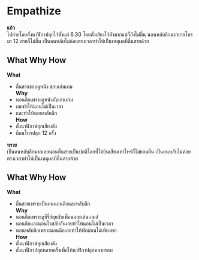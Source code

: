 # Empathize


**แก้ว**<br>
ไปค่ายโดยตั้งนาฬิกาปลุกไว้ตั้งแต่ 6.30 โดยตั้งเสียงไว้ดังมากแต่ก็ยังไม่ตื่น นอนหลับลึกมากยายโทรมา 12 สายก็ไม่ตื่น เป็นคนหลับไม่ค่อยตรงเวลาทำให้เป็นเหตุผลที่ตื่นสายด้วย<br>

## What Why How
**What**<br>
- ตื่นสายชอบดูหนัง ชอบเล่นเกม <br>
**Why**<br>
- นอนดึกเพราะดูหนังกับเล่นเกม <br>
- เลยทำให้นอนไม่เป็นเวลา <br>
- เเละทำให้นอนหลับลึก <br>
**How** <br>
- ตั้งนาฬิกาฟลุกเสียงดัง <br>
- มีคนโทรปลุก 12 ครั้ง <br>


**ทราย**<br>
เป็นคนหลับลึกมากเลยนอนตื่นสายเป็นปกติโดยที่ได้ยินเสียงเท่าไหร่ก็ไม่ยอมตื่น เป็นคนหลับไม่ค่อยตรงเวลาทำให้เป็นเหตุผลที่ตื่นสายด้วย<br>

## What Why How
**What**<br>
- ตื่นสายเพราะเป็นคนนอนดึกและหลับลึก <br>
**Why**<br>
- นอนดึกเพราะดูซีรี่ย์คุยกับเพื่อนและเล่นเกมส์<br>
- นอนดึกและนอนไวสลับกันเลยทำให้นอนไม่เป็นเวลา<br> 
- นอนหลับลึกเพราะนอนดึกเลยทำให้พักผ่อนไม่เพียงพอ<br>
**How** <br>
- ตั้งนาฬิกาฟลุกเสียงดัง<br>
- ตั้งนาฬืกาปลุกหลายครั้งเพื่อให้นาฬิกาปลุกหลายรอบ


